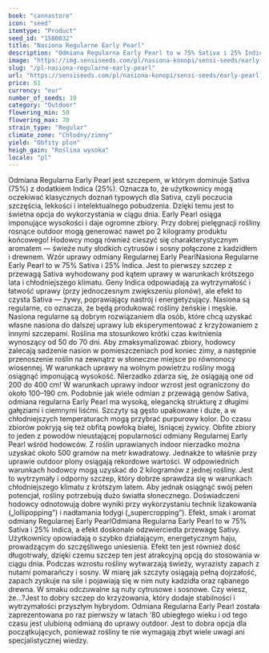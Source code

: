 ```yaml
---
book: "cannastore"
icon: "seed"
itemtype: "Product"
seed_id: "1500032"
title: "Nasiona Regularne Early Pearl"
description: "Odmiana Regularna Early Pearl to w 75% Sativa i 25% Indica. Dobrze rośnie w chłodnym klimacie. Plony do 2 kg z rośliny. Zapach z nutami sosny i pomarańczy."
image: "https://img.sensiseeds.com/pl/nasiona-konopi/sensi-seeds/early-pearl-image.png"
slug: "/pl-nasiona-regularne-early-pearl"
url: "https://sensiseeds.com/pl/nasiona-konopi/sensi-seeds/early-pearl?a_aid=cannastore"
price: 61
currency: "eur"
number_of_seeds: 10
category: "Outdoor"
flowering_min: 50
flowering_max: 70
strain_type: "Regular"
climate_zone: "Chłodny/zimny"
yield: "Obfity plon"
heigh_gain: "Roślina wysoka"
locale: "pl"
---
```

Odmiana Regularna Early Pearl jest szczepem, w którym dominuje Sativa (75%) z dodatkiem Indica (25%). Oznacza to, że użytkownicy mogą oczekiwać klasycznych doznań typowych dla Sativa, czyli poczucia szczęścia, lekkości i intelektualnego pobudzenia. Dzięki temu jest to świetna opcja do wykorzystania w ciągu dnia. Early Pearl osiąga imponujące wysokości i daje ogromne zbiory. Przy dobrej pielęgnacji rośliny rosnące outdoor mogą generować nawet po 2 kilogramy produktu końcowego! Hodowcy mogą również cieszyć się charakterystycznym aromatem — świeże nuty słodkich cytrusów i sosny połączone z kadzidłem i drewnem. Wzór uprawy odmiany Regularnej Early PearlNasiona Regularne Early Pearl to w 75% Sativa i 25% Indica. Jest to pierwszy szczep z przewagą Sativa wyhodowany pod kątem uprawy w warunkach krótszego lata i chłodniejszego klimatu. Geny Indica odpowiadają za wytrzymałość i łatwość uprawy (przy jednoczesnym zwiększeniu plonów), ale efekt to czysta Sativa — żywy, poprawiający nastrój i energetyzujący. Nasiona są regularne, co oznacza, że będą produkować rośliny żeńskie i męskie. Nasiona regularne są dobrym rozwiązaniem dla osób, które chcą uzyskać własne nasiona do dalszej uprawy lub eksperymentować z krzyżowaniem z innymi szczepami. Roślina ma stosunkowo krótki czas kwitnienia wynoszący od 50 do 70 dni. Aby zmaksymalizować zbiory, hodowcy zalecają sadzenie nasion w pomieszczeniach pod koniec zimy, a następnie przenoszenie roślin na zewnątrz w słoneczne miejsce po równonocy wiosennej. W warunkach uprawy na wolnym powietrzu rośliny mogą osiągnąć imponującą wysokość. Nierzadko zdarza się, że osiągają one od 200 do 400 cm! W warunkach uprawy indoor wzrost jest ograniczony do około 100–190 cm. Podobnie jak wiele odmian z przewagą genów Sativa, odmiana regularna Early Pearl ma wysoką, elegancką strukturę z długimi gałęziami i ciemnymi liśćmi. Szczyty są gęsto upakowane i duże, a w chłodniejszych temperaturach mogą przybrać purpurowy kolor. Do czasu zbiorów pokryją się też obfitą powłoką białej, lśniącej żywicy. Obfite zbiory to jeden z powodów nieustającej popularności odmiany Regularnej Early Pearl wśród hodowców. Z roślin uprawianych indoor nierzadko można uzyskać około 500 gramów na metr kwadratowy. Jednakże to właśnie przy uprawie outdoor plony osiągają rekordowe wartości. W odpowiednich warunkach hodowcy mogą uzyskać do 2 kilogramów z jednej rośliny. Jest to wytrzymały i odporny szczep, który dobrze sprawdza się w warunkach chłodniejszego klimatu z krótszym latem. Aby jednak osiągnąć swój pełen potencjał, rośliny potrzebują dużo światła słonecznego. Doświadczeni hodowcy odnotowują dobre wyniki przy wykorzystaniu technik lizakowania („lollipopping”) i nadłamania łodygi („supercropping”). Efekt, smak i aromat odmiany Regularnej Early PearlOdmiana Regularna Early Pearl to w 75% Sativa i 25% Indica, a efekt doskonale odzwierciedla przewagę Sativy. Użytkownicy opowiadają o szybko działającym, energetycznym haju, prowadzącym do szczęśliwego uniesienia. Efekt ten jest również dość długotrwały, dzięki czemu szczep ten jest atrakcyjną opcją do stosowania w ciągu dnia. Podczas wzrostu rośliny wytwarzają świeży, wyrazisty zapach z nutami pomarańczy i sosny. W miarę jak szczyty osiągają pełną dojrzałość, zapach zyskuje na sile i pojawiają się w nim nuty kadzidła oraz rąbanego drewna. W smaku odczuwalne są nuty cytrusowe i sosnowe. Czy wiesz, że…?Jest to dobry szczep do krzyżowania, który dodaje stabilności i wytrzymałości przyszłym hybrydom. Odmiana Regularna Early Pearl została zaprezentowana po raz pierwszy w latach ‘80 ubiegłego wieku i od tego czasu jest ulubioną odmianą do uprawy outdoor. Jest to dobra opcja dla początkujących, ponieważ rośliny te nie wymagają zbyt wiele uwagi ani specjalistycznej wiedzy.
